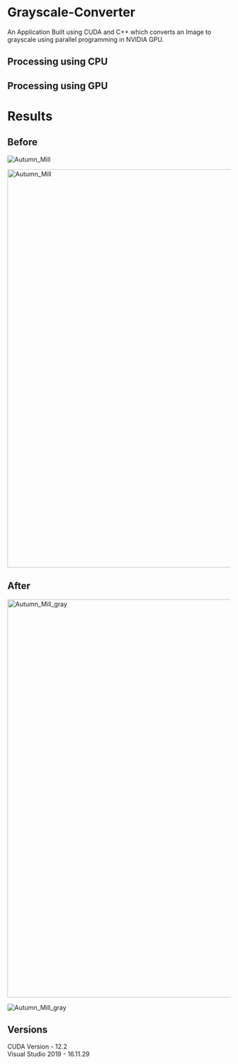 # Grayscale-Converter
An Application Built using CUDA and C++ which converts an Image to grayscale using parallel programming in NVIDIA GPU.

## Processing using CPU

## Processing using GPU

# Results
## Before
![Autumn_Mill](https://github.com/AbhayTrivedi/Grayscale-Converter/assets/63183752/8b6b2485-ed8d-46d4-951c-fe1e313ee744)

<img src="https://github.com/AbhayTrivedi/Grayscale-Converter/assets/63183752/8b6b2485-ed8d-46d4-951c-fe1e313ee744" alt="Autumn_Mill" width="900">

## After
<img src="https://github.com/AbhayTrivedi/Grayscale-Converter/assets/63183752/b3f40e33-1b53-4058-8294-dea6e494fd66" alt="Autumn_Mill_gray" width="900">

![Autumn_Mill_gray](https://github.com/AbhayTrivedi/Grayscale-Converter/assets/63183752/b3f40e33-1b53-4058-8294-dea6e494fd66)

## Versions
CUDA Version - 12.2
<br>
Visual Studio 2019 - 16.11.29
